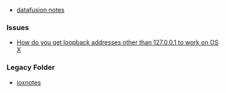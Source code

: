 
* [datafusion notes](./datafusion/Readme.md)

### Issues

* [How do you get loopback addresses other than 127.0.0.1 to work on OS X](https://superuser.com/questions/458875/how-do-you-get-loopback-addresses-other-than-127-0-0-1-to-work-on-os-x)

### Legacy Folder

* [ioxnotes](https://github.com/stormasm/ioxnotes)

